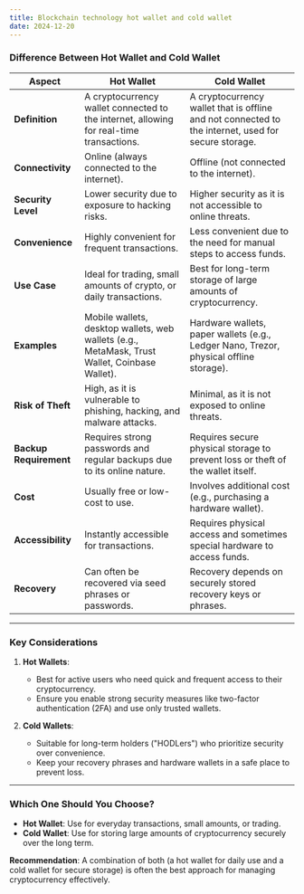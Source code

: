 ```yaml
---
title: Blockchain technology hot wallet and cold wallet
date: 2024-12-20
---
```


### **Difference Between Hot Wallet and Cold Wallet**

|**Aspect**|**Hot Wallet**|**Cold Wallet**|
|---|---|---|
|**Definition**|A cryptocurrency wallet connected to the internet, allowing for real-time transactions.|A cryptocurrency wallet that is offline and not connected to the internet, used for secure storage.|
|**Connectivity**|Online (always connected to the internet).|Offline (not connected to the internet).|
|**Security Level**|Lower security due to exposure to hacking risks.|Higher security as it is not accessible to online threats.|
|**Convenience**|Highly convenient for frequent transactions.|Less convenient due to the need for manual steps to access funds.|
|**Use Case**|Ideal for trading, small amounts of crypto, or daily transactions.|Best for long-term storage of large amounts of cryptocurrency.|
|**Examples**|Mobile wallets, desktop wallets, web wallets (e.g., MetaMask, Trust Wallet, Coinbase Wallet).|Hardware wallets, paper wallets (e.g., Ledger Nano, Trezor, physical offline storage).|
|**Risk of Theft**|High, as it is vulnerable to phishing, hacking, and malware attacks.|Minimal, as it is not exposed to online threats.|
|**Backup Requirement**|Requires strong passwords and regular backups due to its online nature.|Requires secure physical storage to prevent loss or theft of the wallet itself.|
|**Cost**|Usually free or low-cost to use.|Involves additional cost (e.g., purchasing a hardware wallet).|
|**Accessibility**|Instantly accessible for transactions.|Requires physical access and sometimes special hardware to access funds.|
|**Recovery**|Can often be recovered via seed phrases or passwords.|Recovery depends on securely stored recovery keys or phrases.|

---

### **Key Considerations**

1. **Hot Wallets**:
    
    - Best for active users who need quick and frequent access to their cryptocurrency.
    - Ensure you enable strong security measures like two-factor authentication (2FA) and use only trusted wallets.
2. **Cold Wallets**:
    
    - Suitable for long-term holders ("HODLers") who prioritize security over convenience.
    - Keep your recovery phrases and hardware wallets in a safe place to prevent loss.

---

### **Which One Should You Choose?**

- **Hot Wallet**: Use for everyday transactions, small amounts, or trading.
- **Cold Wallet**: Use for storing large amounts of cryptocurrency securely over the long term.

**Recommendation**: A combination of both (a hot wallet for daily use and a cold wallet for secure storage) is often the best approach for managing cryptocurrency effectively.